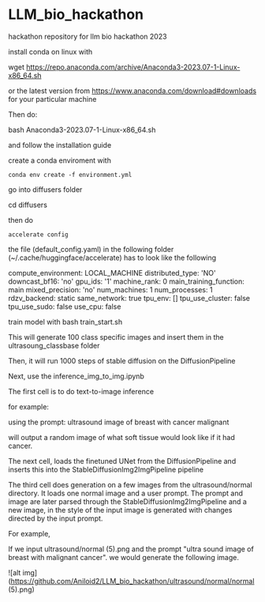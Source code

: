 # LLM_bio_hackathon

hackathon repository for llm bio hackathon 2023

install conda on linux with

wget https://repo.anaconda.com/archive/Anaconda3-2023.07-1-Linux-x86_64.sh

or the latest version from https://www.anaconda.com/download#downloads for your particular machine

Then do:

bash Anaconda3-2023.07-1-Linux-x86_64.sh

and follow the installation guide

create a conda enviroment with

```
conda env create -f environment.yml
```

go into diffusers folder

cd diffusers

then do

`accelerate config`

the file (default_config.yaml) in the following folder (~/.cache/huggingface/accelerate) has to look like the following

compute_environment: LOCAL_MACHINE
distributed_type: 'NO'
downcast_bf16: 'no'
gpu_ids: '1'
machine_rank: 0
main_training_function: main
mixed_precision: 'no'
num_machines: 1
num_processes: 1
rdzv_backend: static
same_network: true
tpu_env: []
tpu_use_cluster: false
tpu_use_sudo: false
use_cpu: false

train model with
bash train_start.sh

This will generate 100 class specific images and insert them in the ultrasoung_classbase folder

Then, it will run 1000 steps of stable diffusion on the DiffusionPipeline

Next, use the inference_img_to_img.ipynb

The first cell is to do text-to-image inference

for example:

using the prompt: ultrasound image of breast with cancer malignant

will output a random image of what soft tissue would look like if it had cancer.

The next cell, loads the finetuned UNet from the DiffusionPipeline and inserts this into the StableDiffusionImg2ImgPipeline pipeline

The third cell does generation on a few images from the ultrasound/normal directory. It loads one normal image and a user prompt. The prompt and image are later parsed through the StableDiffusionImg2ImgPipeline and a new image, in the style of the input image is generated with changes directed by the input prompt.

For example,

If we input ultrasound/normal (5).png and the prompt "ultra sound image of breast with malignant cancer". we would generate the following image.

![alt img](https://github.com/Aniloid2/LLM_bio_hackathon/ultrasound/normal/normal (5).png)
